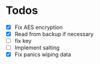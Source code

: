 # Todos

- [x] Fix AES encryption
- [x] Read from backup if necessary
- [ ] fix key
- [ ] Implement salting
- [x] Fix panics wiping data
